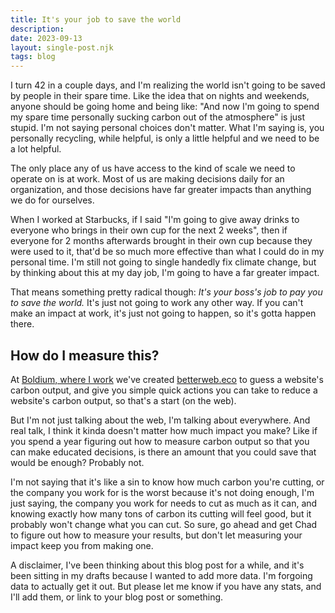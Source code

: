 ```yaml
---
title: It's your job to save the world
description: 
date: 2023-09-13
layout: single-post.njk
tags: blog
---
```

I turn 42 in a couple days, and I'm realizing the world isn't going to be saved by people in their spare time. Like the idea that on nights and weekends, anyone should be going home and being like: "And now I'm going to spend my spare time personally sucking carbon out of the atmosphere" is just stupid. I'm not saying personal choices don't matter. What I'm saying is, you personally recycling, while helpful, is only a little helpful and we need to be a lot helpful.

The only place any of us have access to the kind of scale we need to operate on is at work. Most of us are making decisions daily for an organization, and those decisions have far greater impacts than anything we do for ourselves.

When I worked at Starbucks, if I said "I'm going to give away drinks to everyone who brings in their own cup for the next 2 weeks", then if everyone for 2 months afterwards brought in their own cup because they were used to it, that'd be so much more effective than what I could do in my personal time. I'm still not going to single handedly fix climate change, but by thinking about this at my day job, I'm going to have a far greater impact.

That means something pretty radical though: *It's your boss's job to pay you to save the world.* It's just not going to work any other way. If you can't make an impact at work, it's just not going to happen, so it's gotta happen there. 

## How do I measure this?

At [Boldium, where I work](https://boldium.com/) we've created [betterweb.eco](https://betterweb.eco/) to guess a website's carbon output, and give you simple quick actions you can take to reduce a website's carbon output, so that's a start (on the web). 

But I'm not just talking about the web, I'm talking about everywhere. And real talk, I think it kinda doesn't matter how much impact you make? Like if you spend a year figuring out how to measure carbon output so that you can make educated decisions, is there an amount that you could save that would be enough? Probably not.

I'm not saying that it's like a sin to know how much carbon you're cutting, or the company you work for is the worst because it's not doing enough, I'm just saying, the company you work for needs to cut as much as it can, and knowing exactly how many tons of carbon its cutting will feel good, but it probably won't change what you can cut. So sure, go ahead and get Chad to figure out how to measure your results, but don't let measuring your impact keep you from making one.

A disclaimer, I've been thinking about this blog post for a while, and it's been sitting in my drafts because I wanted to add more data. I'm forgoing data to actually get it out. But please let me know if you have any stats, and I'll add them, or link to your blog post or something.